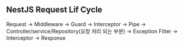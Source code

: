 ## NestJS Request Lif Cycle

Request ->
Middleware ->
Guard ->
Interceptor ->
Pipe ->
Controller/service/Repository(요청 처리 되는 부분) ->
Exception Filter ->
Interceptor ->
Response

